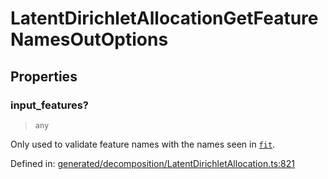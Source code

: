 # LatentDirichletAllocationGetFeatureNamesOutOptions

## Properties

### input\_features?

> `any`

Only used to validate feature names with the names seen in [`fit`](#sklearn.decomposition.LatentDirichletAllocation.fit "sklearn.decomposition.LatentDirichletAllocation.fit").

Defined in:  [generated/decomposition/LatentDirichletAllocation.ts:821](https://github.com/transitive-bullshit/scikit-learn-ts/blob/b59c1ff/packages/sklearn/src/generated/decomposition/LatentDirichletAllocation.ts#L821)
